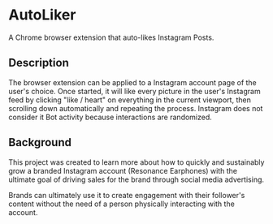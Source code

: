 # AutoLiker

A Chrome browser extension that auto-likes Instagram Posts.

## Description

The browser extension can be applied to a Instagram account page of the user's choice. Once started, it will like every picture in the user's Instagram feed by clicking "like / heart" on everything in the current viewport, then scrolling down automatically and repeating the process. Instagram does not consider it Bot activity because interactions are randomized.

## Background

This project was created to learn more about how to quickly and sustainably grow a branded Instagram account (Resonance Earphones) with the ultimate goal of driving sales for the brand through social media advertising.

Brands can ultimately use it to create engagement with their follower's content without the need of a person physically interacting with the account.
